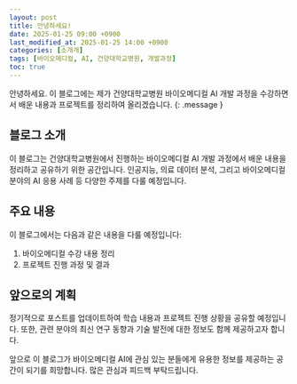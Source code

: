 ```yaml
---
layout: post
title: 안녕하세요!
date: 2025-01-25 09:00 +0900
last_modified_at: 2025-01-25 14:00 +0900
categories: [소개개]
tags: [바이오메디컬, AI, 건양대학교병원, 개발과정]
toc: true
---
```

안녕하세요. 이 블로그에는 제가 건양대학교병원 바이오메디컬 AI 개발 과정을 수강하면서 배운 내용과 프로젝트를 정리하여 올리겠습니다.
{: .message }

## 블로그 소개

이 블로그는 건양대학교병원에서 진행하는 바이오메디컬 AI 개발 과정에서 배운 내용을 정리하고 공유하기 위한 공간입니다. 인공지능, 의료 데이터 분석, 그리고 바이오메디컬 분야의 AI 응용 사례 등 다양한 주제를 다룰 예정입니다.

## 주요 내용

이 블로그에서는 다음과 같은 내용을 다룰 예정입니다:

1. 바이오메디컬 수강 내용 정리
2. 프로젝트 진행 과정 및 결과

## 앞으로의 계획

정기적으로 포스트를 업데이트하여 학습 내용과 프로젝트 진행 상황을 공유할 예정입니다. 또한, 관련 분야의 최신 연구 동향과 기술 발전에 대한 정보도 함께 제공하고자 합니다.

앞으로 이 블로그가 바이오메디컬 AI에 관심 있는 분들에게 유용한 정보를 제공하는 공간이 되기를 희망합니다. 많은 관심과 피드백 부탁드립니다.

